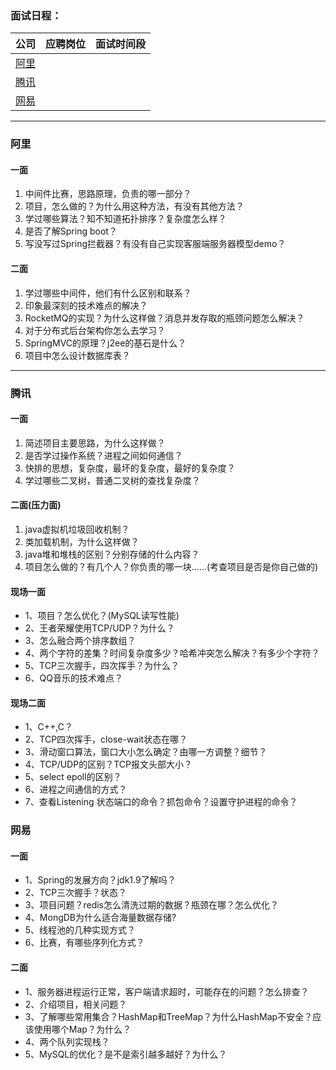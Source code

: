 ### **面试日程：**

| 公司 | 应聘岗位 |面试时间段 |
| :------------- |:-------------|:-------------|
|[阿里](#ali) | |   |
|[腾讯](#tengxun) | | |
|[网易](#wangyi) | | |

----
### <a id="ali"> 阿里 </a>

#### **一面**
1. 中间件比赛，思路原理，负责的哪一部分？
2. 项目，怎么做的？为什么用这种方法，有没有其他方法？
3. 学过哪些算法？知不知道拓扑排序？复杂度怎么样？
4. 是否了解Spring boot？
5. 写没写过Spring拦截器？有没有自己实现客服端服务器模型demo？

#### **二面**
1. 学过哪些中间件，他们有什么区别和联系？
3. 印象最深刻的技术难点的解决？
2. RocketMQ的实现？为什么这样做？消息并发存取的瓶颈问题怎么解决？
3. 对于分布式后台架构你怎么去学习？
4. SpringMVC的原理？j2ee的基石是什么？
5. 项目中怎么设计数据库表？


----
### <a id="tengxun"> 腾讯 </a>
#### **一面**
1. 简述项目主要思路，为什么这样做？
2. 是否学过操作系统？进程之间如何通信？
3. 快排的思想，复杂度，最坏的复杂度，最好的复杂度？
4. 学过哪些二叉树，普通二叉树的查找复杂度？

#### **二面(压力面)**
1. java虚拟机垃圾回收机制？
2. 类加载机制，为什么这样做？
3. java堆和堆栈的区别？分别存储的什么内容？
4. 项目怎么做的？有几个人？你负责的哪一块......(考查项目是否是你自己做的)

#### 现场一面
- 1、项目？怎么优化？(MySQL读写性能)
- 2、王者荣耀使用TCP/UDP？为什么？
- 3、怎么融合两个排序数组？
- 4、两个字符的差集？时间复杂度多少？哈希冲突怎么解决？有多少个字符？
- 5、TCP三次握手，四次挥手？为什么？
- 6、QQ音乐的技术难点？

#### 现场二面
- 1、C++,C？
- 2、TCP四次挥手，close-wait状态在哪？
- 3、滑动窗口算法，窗口大小怎么确定？由哪一方调整？细节？
- 4、TCP/UDP的区别？TCP报文头部大小？
- 5、select epoll的区别？
- 6、进程之间通信的方式？
- 7、查看Listening 状态端口的命令？抓包命令？设置守护进程的命令？


### <a id="wangyi"> 网易 </a>
#### 一面
- 1、Spring的发展方向？jdk1.9了解吗？
- 2、TCP三次握手？状态？
- 3、项目问题？redis怎么清洗过期的数据？瓶颈在哪？怎么优化？
- 4、MongDB为什么适合海量数据存储?
- 5、线程池的几种实现方式？
- 6、比赛，有哪些序列化方式？

#### 二面
- 1、服务器进程运行正常，客户端请求超时，可能存在的问题？怎么排查？
- 2、介绍项目，相关问题？
- 3、了解哪些常用集合？HashMap和TreeMap？为什么HashMap不安全？应该使用哪个Map？为什么？
- 4、两个队列实现栈？
- 5、MySQL的优化？是不是索引越多越好？为什么？
